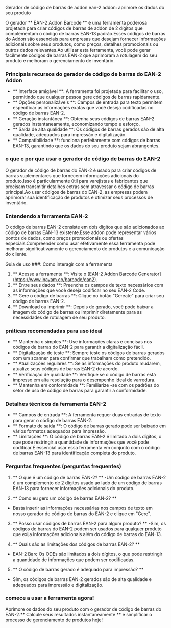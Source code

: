 Gerador de código de barras de addon ean-2 addon: aprimore os dados do seu produto

O gerador ** EAN-2 Addon Barcode ** é uma ferramenta poderosa projetada para criar códigos de barras de addon de 2 dígitos que complementam o código de barras EAN-13 padrão.Esses códigos de barras do Addon são essenciais para empresas que desejam fornecer informações adicionais sobre seus produtos, como preços, detalhes promocionais ou outros dados relevantes.Ao utilizar esta ferramenta, você pode gerar facilmente códigos de barras EAN-2 que aprimoram a rotulagem do seu produto e melhoram o gerenciamento de inventário.

### Principais recursos do gerador de código de barras do EAN-2 Addon

- ** Interface amigável **: A ferramenta foi projetada para facilitar o uso, permitindo que qualquer pessoa gere códigos de barras rapidamente.
- ** Opções personalizáveis ​​**: Campos de entrada para texto permitem especificar as informações exatas que você deseja codificadas no código de barras EAN-2.
- ** Geração instantânea **: Obtenha seus códigos de barras EAN-2 gerados instantaneamente, economizando tempo e esforço.
- ** Saída de alta qualidade **: Os códigos de barras gerados são de alta qualidade, adequados para impressão e digitalização.
- ** Compatibilidade **: funciona perfeitamente com códigos de barras EAN-13, garantindo que os dados do seu produto sejam abrangentes.

### o que e por que usar o gerador de código de barras do EAN-2

O gerador de código de barras do EAN-2 é usado para criar códigos de barras suplementares que fornecem informações adicionais do produto.Isso é particularmente útil para varejistas e fabricantes que precisam transmitir detalhes extras sem atravessar o código de barras principal.Ao usar códigos de barras do EAN-2, as empresas podem aprimorar sua identificação de produtos e otimizar seus processos de inventário.

### Entendendo a ferramenta EAN-2

O código de barras EAN-2 consiste em dois dígitos que são adicionados ao código de barras EAN-13 existente.Esse addon pode representar vários pontos de dados, como preços promocionais ou ofertas especiais.Compreender como usar efetivamente essa ferramenta pode melhorar significativamente o gerenciamento de produtos e a comunicação do cliente.

Guia de uso ###: Como interagir com a ferramenta

1. ** Acesse a ferramenta **: Visite o [EAN-2 Addon Barcode Generator] (https://www.inayam.co/barcode/ean2).
2. ** Entre seus dados **: Preencha os campos de texto necessários com as informações que você deseja codificar no seu EAN-2 Code.
3. ** Gere o código de barras **: Clique no botão "Gereate" para criar seu código de barras EAN-2.
4. ** Download ou imprimir **: Depois de gerado, você pode baixar a imagem do código de barras ou imprimir diretamente para as necessidades de rotulagem de seu produto.

### práticas recomendadas para uso ideal

- ** Mantenha o simples **: Use informações claras e concisas nos códigos de barras do EAN-2 para garantir a digitalização fácil.
- ** Digitalização de teste **: Sempre teste os códigos de barras gerados com um scanner para confirmar que trabalham como pretendido.
- ** Atualizações regulares **: Se as informações do produto mudarem, atualize seus códigos de barras EAN-2 de acordo.
- ** Verificação de qualidade **: Verifique se o código de barras está impresso em alta resolução para o desempenho ideal de varredura.
- ** Mantenha em conformidade **: Familiarize -se com os padrões do setor de uso de código de barras para garantir a conformidade.

### Detalhes técnicos da ferramenta EAN-2

- ** Campos de entrada **: A ferramenta requer duas entradas de texto para gerar o código de barras EAN-2.
- ** Formato de saída **: O código de barras gerado pode ser baixado em vários formatos adequados para impressão.
- ** Limitações **: O código de barras EAN-2 é limitado a dois dígitos, o que pode restringir a quantidade de informações que você pode codificar.É essencial usar essa ferramenta em conjunto com o código de barras EAN-13 para identificação completa do produto.

### Perguntas frequentes (perguntas frequentes)

1. ** O que é um código de barras EAN-2? **
-Um código de barras EAN-2 é um complemento de 2 dígitos usado ao lado de um código de barras EAN-13 para fornecer informações adicionais do produto.

2. ** Como eu gero um código de barras EAN-2? **
- Basta inserir as informações necessárias nos campos de texto em nosso gerador de código de barras do EAN-2 e clique em "Gere".

3. ** Posso usar códigos de barras EAN-2 para algum produto? **
-Sim, os códigos de barras do EAN-2 podem ser usados ​​para qualquer produto que exija informações adicionais além do código de barras do EAN-13.

4. ** Quais são as limitações dos códigos de barras EAN-2? **
- EAN-2 Barc Os ODEs são limitados a dois dígitos, o que pode restringir a quantidade de informações que podem ser codificadas.

5. ** O código de barras gerado é adequado para impressão? **
- Sim, os códigos de barras EAN-2 gerados são de alta qualidade e adequados para impressão e digitalização.

### comece a usar a ferramenta agora!

Aprimore os dados do seu produto com o gerador de código de barras do EAN-2.** Calcule seus resultados instantaneamente ** e simplificar o processo de gerenciamento de produtos hoje!